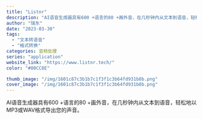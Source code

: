 ```yaml
---
title: "Listnr"
description: "AI语音生成器具有600 +语言的80 +画外音，在几秒钟内从文本到语音，轻松地以MP3或WAV格式导出您的声音。 "
author: "瑞东"
date: "2023-03-30"
tags:
  - "文本转语音"
  - "格式转换"
categories: 音频处理
series: "application"
website_link: "https://www.listnr.tech/"
color: "#00CC8E"

thumb_image: "/img/1601c87c3b1b7c1f3f1c3b64fd931b8b.png"
cover_image: "/img/1601c87c3b1b7c1f3f1c3b64fd931b8b.png"
---
```


AI语音生成器具有600 +语言的80 +画外音，在几秒钟内从文本到语音，轻松地以MP3或WAV格式导出您的声音。 